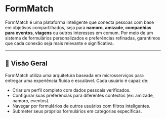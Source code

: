 # FormMatch

FormMatch é uma plataforma inteligente que conecta pessoas com base em objetivos compartilhados, seja para **namoro**, **amizade**, **companhias para eventos**, **viagens** ou outros interesses em comum. Por meio de um sistema de formulários personalizados e preferências refinadas, garantimos que cada conexão seja mais relevante e significativa.

---

## 🧠 Visão Geral

FormMatch utiliza uma arquitetura baseada em microsserviços para entregar uma experiência fluida e escalável. Cada usuário é capaz de:

- Criar um perfil completo com dados pessoais verificados.
- Configurar suas preferências para diferentes contextos (ex: amizade, namoro, eventos).
- Navegar por formulários de outros usuários com filtros inteligentes.
- Submeter seus próprios formulários em categorias específicas.
